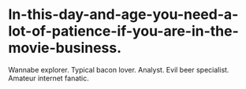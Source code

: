 # In-this-day-and-age-you-need-a-lot-of-patience-if-you-are-in-the-movie-business.
Wannabe explorer. Typical bacon lover. Analyst. Evil beer specialist. Amateur internet fanatic.
